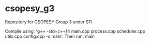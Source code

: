 # csopesy_g3
Repository for CSOPESY Group 3 under S11

Compile using: 'g++ -std=c++14 main.cpp process.cpp scheduler.cpp utils.cpp config.cpp -o main'.
Then run: main
